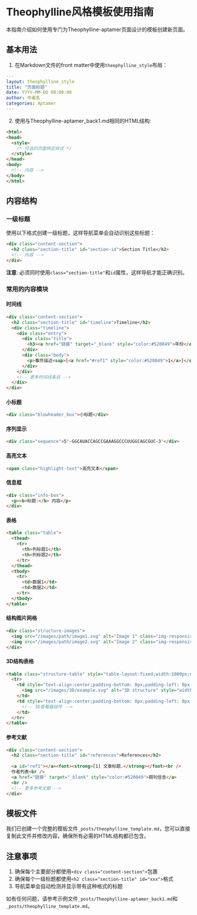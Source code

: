 # Theophylline风格模板使用指南

本指南介绍如何使用专门为Theophylline-aptamer页面设计的模板创建新页面。

## 基本用法

1. 在Markdown文件的front matter中使用`theophylline_style`布局：

```yaml
---
layout: theophylline_style
title: "页面标题"
date: YYYY-MM-DD 00:00:00
author: 作者名
categories: Aptamer
---
```

2. 使用与Theophylline-aptamer_back1.md相同的HTML结构:

```html
<html>
<head>
  <style>
    /* 可选的页面特定样式 */
  </style>
</head>
<body>
  <!-- 内容 -->
</body>
</html>
```

## 内容结构

### 一级标题

使用以下格式创建一级标题，这样导航菜单会自动识别这些标题：

```html
<div class="content-section">
  <h2 class="section-title" id="section-id">Section Title</h2>
  <!-- 内容 -->
</div>
```

**注意**: 必须同时使用`class="section-title"`和`id`属性，这样导航才能正确识别。

### 常用的内容模块

#### 时间线

```html
<div class="content-section">
  <h2 class="section-title" id="timeline">Timeline</h2>
  <div class="timeline">
    <div class="entry">
      <div class="title">
        <h3><a href="链接" target="_blank" style="color:#520049">年份</a></h3>
      </div>
      <div class="body">
        <p>事件描述<sup>[<a href="#ref1" style="color:#520049">1</a>]</sup></p>
      </div>
    </div>
    <!-- 更多时间线条目 -->
  </div>
</div>
```

#### 小标题

```html
<div class="blowheader_box">小标题</div>
```

#### 序列显示

```html
<div class="sequence">5'-GGCAUACCAGCCGAAAGGCCCUUGGCAGCGUC-3'</div>
```

#### 高亮文本

```html
<span class="highlight-text">高亮文本</span>
```

#### 信息框

```html
<div class="info-box">
  <p><b>标题:</b> 内容</p>
</div>
```

#### 表格

```html
<table class="table">
  <thead>
    <tr>
      <th>列标题1</th>
      <th>列标题2</th>
    </tr>
  </thead>
  <tbody>
    <tr>
      <td>数据1</td>
      <td>数据2</td>
    </tr>
  </tbody>
</table>
```

#### 结构图片网格

```html
<div class="structure-images">
  <img src="/images/path/image1.svg" alt="Image 1" class="img-responsive">
  <img src="/images/path/image2.svg" alt="Image 2" class="img-responsive">
</div>
```

#### 3D结构表格

```html
<table class="structure-table" style="table-layout:fixed;width:1000px;margin-left:auto;margin-right:auto;">
  <tr>
    <td style="text-align:center;padding-bottom: 0px;padding-left: 0px;padding-top: 0px;padding-right: 0px">
      <img src="/images/3D/example.svg" alt="3D structure" style="width:500px;margin-top: 0px;margin-bottom: 0px;" >
    </td>
    <td style="text-align:center;padding-bottom: 0px;padding-left: 0px;padding-top: 0px;padding-right: 0px">
      <!-- 3D查看器组件 -->
    </td>
  </tr>
</table>
```

#### 参考文献

```html
<div class="content-section">
  <h2 class="section-title" id="references">References</h2>
                
  <a id="ref1"></a><font><strong>[1] 文章标题.</strong></font><br />
  作者列表<br />
  <a href="链接" target="_blank" style="color:#520049">期刊信息</a>
  <br />
  <!-- 更多参考文献 -->
</div>
```

## 模板文件

我们已创建一个完整的模板文件`_posts/theophylline_template.md`，您可以直接复制此文件并修改内容，确保所有必需的HTML结构都已包含。

## 注意事项

1. 确保每个主要部分都使用`<div class="content-section">`包裹
2. 确保每个一级标题都使用`<h2 class="section-title" id="xxx">`格式
3. 导航菜单会自动检测并显示带有这种格式的标题

如有任何问题，请参考示例文件`_posts/Theophylline-aptamer_back1.md`和`_posts/theophylline_template.md`。 